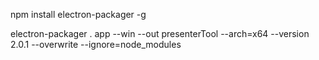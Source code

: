 npm install electron-packager -g

electron-packager . app --win --out presenterTool --arch=x64 --version 2.0.1 --overwrite --ignore=node_modules